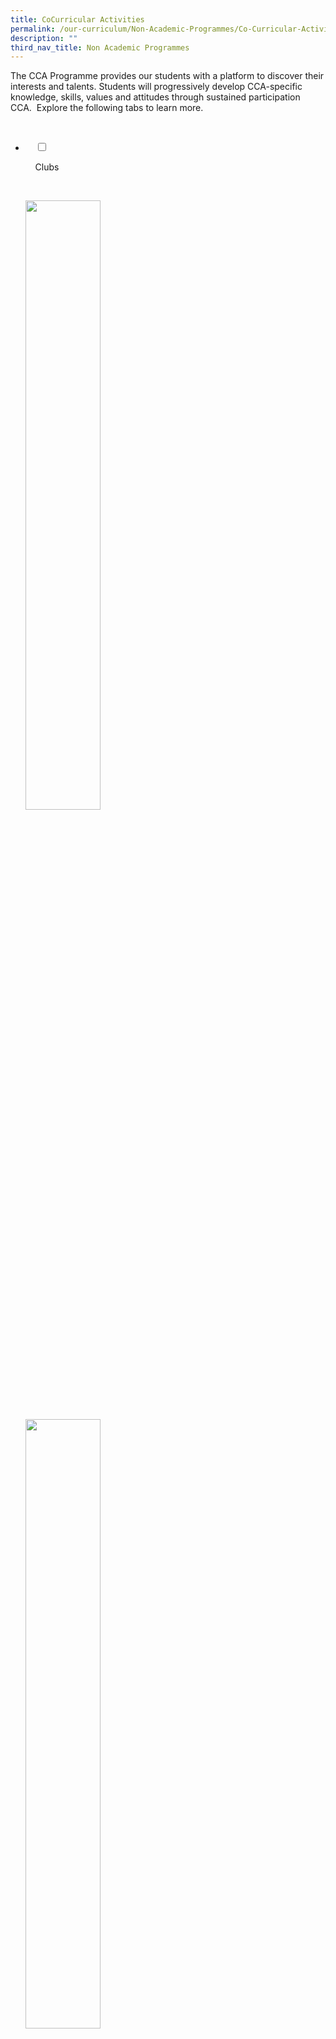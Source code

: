 ```yaml
---
title: CoCurricular Activities
permalink: /our-curriculum/Non-Academic-Programmes/Co-Curricular-Activities/
description: ""
third_nav_title: Non Academic Programmes
---
```

The CCA Programme provides our students with a platform to discover their interests and talents. Students will progressively develop CCA-specific knowledge, skills, values and attitudes through sustained participation CCA.  Explore the following tabs to learn more.

<ul class="jekyllcodex_accordion">

  <li>

    <input type="checkbox" id="accordion1">

    <label for="accordion1">Clubs</label>

    <div>

<p> 
<a href="/cca/Clubs/Digital-Animation-Club/" target = "\_blank"> <img style="width:50%" src="/images/Our%20Curriculum/Non%20Academic%20Programmes/CoCurricular%20Activities/CCA%20Activities/CA1.png"></a><br>
	<a href="/cca/Clubs/Media-Club-Audio-Visual-Photography-Videography/" target = "\_blank"> <img style="width:50%" src="/images/Our%20Curriculum/Non%20Academic%20Programmes/CoCurricular%20Activities/CCA%20Activities/CA2.png"></a><br>
	<a href="/cca/Clubs/MARS-CLUB-MECHATRONICS-AERONAUTICS-AND-ROBOTICS/" target = "\_blank"> <img style="width:50%" src="/images/Our%20Curriculum/Non%20Academic%20Programmes/CoCurricular%20Activities/CCA%20Activities/CA3.png"></a>
</p>

    </div>

</li>
	<li>

    <input type="checkbox" id="accordion2">

    <label for="accordion2">Performing Arts</label>

    <div>

      <p> <a href="/cca/Performing-Arts/Concert-Band/" target = "\_blank"> <img style="width:70%" src="/images/Our%20Curriculum/Non%20Academic%20Programmes/CoCurricular%20Activities/Performing%20Arts/Concert%20Band/C1NEW.png"></a><br>
			<a href="/cca/Performing-Arts/Chinese-Dance/" target = "\_blank"> <img style="width:50%" src="/images/Our%20Curriculum/Non%20Academic%20Programmes/CoCurricular%20Activities/CCA%20Activities/PA2.png"></a><br>
			<a href="/cca/Performing-Arts/Choir/" target = "\_blank"> <img style="width:50%" src="/images/Our%20Curriculum/Non%20Academic%20Programmes/CoCurricular%20Activities/CCA%20Activities/PA3.png"></a><br>
			<a href="/cca/Performing-Arts/English-Drama/" target = "\_blank"> <img style="width:50%" src="/images/Our%20Curriculum/Non%20Academic%20Programmes/CoCurricular%20Activities/CCA%20Activities/PA4.png"></a><br>
			<a href="/cca/Performing-Arts/Indian-Dance/" target = "\_blank"> <img style="width:50%" src="/images/Our%20Curriculum/Non%20Academic%20Programmes/CoCurricular%20Activities/CCA%20Activities/PA5.png"></a><br>
			<a href="/cca/Performing-Arts/Malay-Dance/" target = "\_blank"> <img style="width:50%" src="/images/Our%20Curriculum/Non%20Academic%20Programmes/CoCurricular%20Activities/CCA%20Activities/PA6.png"></a>
			</p>

    </div>

</li>
	
<li>

    <input type="checkbox" id="accordion3">

    <label for="accordion3">Physical Sports</label>

    <div>

<p> <a href="/cca/Physical-Sports/Badminton-Boys-Girls/" target = "\_blank"> <img style="width:50%" src="/images/Our%20Curriculum/Non%20Academic%20Programmes/CoCurricular%20Activities/CCA%20Activities/PS1.png"></a><br>
			<a href="/cca/Physical-Sports/Basketball-Boys/" target = "\_blank"> <img style="width:50%" src="/images/Our%20Curriculum/Non%20Academic%20Programmes/CoCurricular%20Activities/CCA%20Activities/PS2.png"></a><br>
			<a href="/cca/Physical-Sports/Floorball-Boys/" target = "\_blank"> <img style="width:50%" src="/images/Our%20Curriculum/Non%20Academic%20Programmes/CoCurricular%20Activities/CCA%20Activities/PS3.png"></a><br>
			<a href="/cca/Physical-Sports/Netball/" target = "\_blank"> <img style="width:50%" src="/images/Our%20Curriculum/Non%20Academic%20Programmes/CoCurricular%20Activities/CCA%20Activities/PS4.png"></a>
			</p>

    </div>

</li>
	
<li>

    <input type="checkbox" id="accordion4">

    <label for="accordion4">Uniformed Groups</label>

    <div>

<p> <a href="/cca/Uniformed-Groups/NPCC/" target = "\_blank"> <img style="width:50%" src="/images/Our%20Curriculum/Non%20Academic%20Programmes/CoCurricular%20Activities/CCA%20Activities/UG1.png"></a><br>
			<a href="/cca/Uniformed-Groups/Red-Cross-Youth/" target = "\_blank"> <img style="width:50%" src="/images/Our%20Curriculum/Non%20Academic%20Programmes/CoCurricular%20Activities/CCA%20Activities/UG2.png"></a>
			</p>

  </div>

</li>
	
<li>

    <input type="checkbox" id="accordion5">

    <label for="accordion5">CCA Schedule</label>

    <div>

<p> 
<a href="/files/CCA%20Schedule/2023%20CCA%20Schedule%20%20-%20Semester%201%20Jan-May.pdf" target = "\_blank">The 2023 CCA Schedule is available for download.</b></a>
			</p>

    </div>

</li>
	
<li>

    <input type="checkbox" id="accordion6">

    <label for="accordion6">CCA Learning Outcomes & Policy</label>

    <div>

<p> <b>CCA Learning Outcomes</b><br><br>

  

Through participating in the CCAs, we help students develop and demonstrate the following:<br>

*   passion<br>
*   leadership and teamwork<br>
*   friendship and a sense of belonging<br>
*   spirit of service to the community<br>
*   knowledge, skills and values related to the students’ chosen CCA<br>
*   Core values, social and emotional competencies and the emerging 21st century competencies as articulated in MOE’s 21st Century Competencies Framework<br>

More specifically,<br>

*   The Physical Sports develop robustness, fair play and team spirit in students.<br>
*   The Visual and Performing Arts instil in students a sense of graciousness and an appreciation for the rich culture and heritage of a multi-racial society.<br>
*   The Uniformed Groups develop students into good citizens by inculcating in them self-reliance, resilience, discipline and a spirit of service to others.<br>
*   The Clubs allow students to explore and extend their interests in wide-ranging and specialised areas which may be knowledge-based or skills-based.<br>

	<b>CCA Policy</b><br>

	*   CCA participation in school is <b>compulsory</b> for all students in secondary schools. Students are required to be <b>active in at least one CCA</b>. As we strive to meet the diverse needs of the students, there is a quota in the number of members a CCA can offer due to constraint in facilities and/or manpower.<br> 
      
    
	*   A student may opt to participate in <b>more than one CCA</b> to broaden his/her experience, gain more exposure and learn a wider range of skills. Such involvement will be <b>passion-driven</b> and students <b>will not be awarded a higher attainment</b> for the participation in an additional CCA.<br>  
      
    
*   Continuous involvement in and commitment to the same CCA will be rewarded, and this is reflected through a higher level of attainment assigned to students who stay with the same CCA over the years.<br>  
      
    
	*   All students must attain a <b>minimum of 75% attendance</b> in their 1st CCA in order for points to be computed.<Br>  
      
    
*   The School Band and the National Uniformed Groups, comprising the National Cadet Corps (NCC), National Civil Defence Cadet Corps (NCDCC) and National Police Cadet Corps (NPCC) <b>are mandatory CCA</b> for all secondary schools. <b>Students in any one of the mandatory CCA are not permitted to change his/her CCA throughout their secondary school years, except for medical reasons, or once at the end of Secondary 1 or 2.</b><br>   
      
    
	*   Students who wish to <b>change CCA</b> may opt for a change in CCA at the <b>beginning</b> of each academic year. Each student can only opt for change of CCA once either at the end of Sec One or Sec Two.<br>   
      
    
*   The number of training sessions ranges from one to two in a week. Note that during peak season of the CCA, training sessions may increase up to three times a week.<br>

  

  

	<b>CCA Stand Down for Exams</b><br>  

In general, CCAs will stand down 2 weeks before the start of examinations. If there are CCAs still in competitions or completing badge work in UGs, they will stand down immediately after the last day of competition. CCAs will resume after the last day of exams.<br>  
  

Recognition of Students’ Level of Attainment<br>

At the end of the graduating year, students’ co-curricular attainment will be recognised according to Excellent/Good/Fair.<br> 

The level of attainment will be converted to a bonus point(s) which can be used for admission to Junior Colleges/ Polytechnics/ Institutes of Technical Education (JC/Poly/ITE).<br>
			<style type="text/css">
.tg  {border-collapse:collapse;border-spacing:0;}
.tg td{border-color:black;border-style:solid;border-width:1px;font-family:Arial, sans-serif;font-size:14px;
  overflow:hidden;padding:10px 5px;word-break:normal;}
.tg th{border-color:black;border-style:solid;border-width:1px;font-family:Arial, sans-serif;font-size:14px;
  font-weight:normal;overflow:hidden;padding:10px 5px;word-break:normal;}
.tg .tg-8rcp{background-color:#FFF;font-weight:bold;text-align:left;vertical-align:middle}
.tg .tg-zr06{background-color:#FFF;text-align:left;vertical-align:middle}
</style>
<table class="tg">
<thead>
  <tr>
    <th class="tg-8rcp">Co-Curricular Experience (Grade)</th>
    <th class="tg-8rcp">Basic Requirement for Level of Attainment in Domains (LAPS)</th>
    <th class="tg-8rcp">Bonus Points</th>
  </tr>
</thead>
<tbody>
  <tr>
    <td class="tg-zr06">Excellent</td>
    <td class="tg-zr06">4, 3, 3, 3</td>
    <td class="tg-zr06">2</td>
  </tr>
  <tr>
    <td class="tg-zr06">Good</td>
    <td class="tg-zr06">4, 1, 1, 1<br>3, 2, 1, 1<br>2, 2, 2, 1</td>
    <td class="tg-zr06">1</td>
  </tr>
  <tr>
    <td class="tg-zr06">Fair</td>
    <td class="tg-zr06">Did not meet any of the above requirement Student’s attainment in co-curricular will not translate into any bonus points</td>
    <td class="tg-zr06">0</td>
  </tr>
</tbody>
</table><br>
			For more information on LEAPS 2.0, please refer to the following website:
			[Leaps 2.0](https://www.moe.gov.sg/education-in-sg/our-programmes/cca/leaps2-0)
			</p>

    </div>

</li>
	
	

	
</ul>